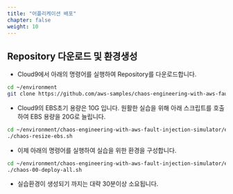```yaml
---
title: "어플리케이션 배포"
chapter: false
weight: 10
---
```


## Repository 다운로드 및 환경생성
* Cloud9에서 아래의 명령어를 실행하여 Repository를 다운로드합니다.
```bash
cd ~/environment
git clone https://github.com/aws-samples/chaos-engineering-with-aws-fault-injection-simulator.git
```

* Cloud9의 EBS초기 용량은 10G 입니다. 원활한 실습을 위해 아래 스크립트를 호출하여 EBS 용량을 20G로 늘립니다.
```bash
cd ~/environment/chaos-engineering-with-aws-fault-injection-simulator/ec2
./chaos-resize-ebs.sh
```

* 이제 아래의 명령어를 실행하여 실습을 위한 환경을 구성합니다.
```bash
cd ~/environment/chaos-engineering-with-aws-fault-injection-simulator/ec2
./chaos-00-deploy-all.sh
```
* 실습환경이 생성되기 까지는 대략 30분이상 소요됩니다.